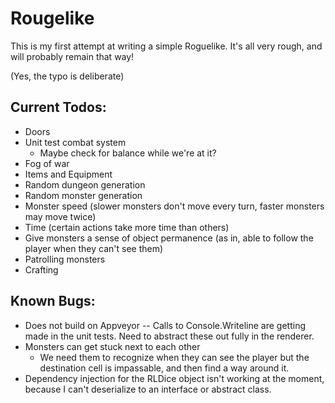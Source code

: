 ﻿# Rougelike

This is my first attempt at writing a simple Roguelike. It's all very rough, and will probably remain that way!

(Yes, the typo is deliberate)

## Current Todos:

- Doors
- Unit test combat system
	- Maybe check for balance while we're at it?
- Fog of war
- Items and Equipment
- Random dungeon generation
- Random monster generation
- Monster speed (slower monsters don't move every turn, faster monsters may move twice)
- Time (certain actions take more time than others)
- Give monsters a sense of object permanence (as in, able to follow the player when they can't see them)
- Patrolling monsters
- Crafting

## Known Bugs:

- Does not build on Appveyor -- Calls to Console.Writeline are getting made in the unit tests. Need to abstract these out fully in the renderer.
- Monsters can get stuck next to each other
    - We need them to recognize when they can see the player but the destination cell is impassable, and then find a way around it.
- Dependency injection for the RLDice object isn't working at the moment, because I can't deserialize to an interface or abstract class.